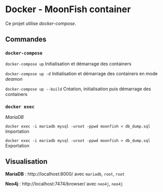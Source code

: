 # Docker - MoonFish container

Ce projet utilise *docker-compose*.

## Commandes

### `docker-compose`

`docker-compose up` Initialisation et démarrage des containers

`docker-compose up -d` Initialisation et démarrage des containers en mode *deamon*

`docker-compose up --build` Création, initialisation puis démarrage des containers

### `docker exec`

*MariaDB*

`docker exec -i mariadb mysql -uroot -ppwd moonfish < db_dump.sql` Importation

`docker exec -i mariadb mysql -uroot -ppwd moonfish > db_dump.sql` Exportation



## Visualisation

**MariaDB** : http://localhost:8000/ avec `mariadb`, `root`, `root`

**Neo4j** : http://localhost:7474/browser/ avec `neo4j`, `neo4j`


